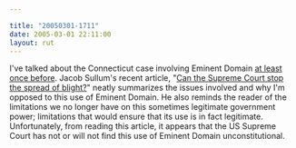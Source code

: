 ```yaml
---

title: "20050301-1711"
date: 2005-03-01 22:11:00
layout: rut
---
```


<p> I've talked about the Connecticut case involving
Eminent Domain <a href=".view.php?date=20050222-1237">at
least once before</a>.  Jacob Sullum's recent article, "<a href="http://www.townhall.com/columnists/jacobsullum/js20050225.shtml">Can
the Supreme Court stop the spread of blight?</a>" neatly summarizes
the issues involved and why I'm opposed to this use of Eminent
Domain.  He also reminds the reader of the limitations we no longer
have on this sometimes legitimate government power; limitations that
would ensure that its use is in fact legitimate.  Unfortunately,
from reading this article, it appears that the US Supreme Court has
not or will not find this use of Eminent Domain unconstitutional.</p>


